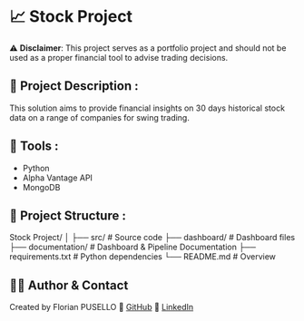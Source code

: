 # 📈 Stock Project

⚠️ **Disclaimer**: This project serves as a portfolio project and should not be used as a proper financial tool to advise trading decisions.

## 📌 Project Description :

This solution aims to provide financial insights on 30 days historical stock data on a range of companies for swing trading.

## 🧰 Tools :

- Python
- Alpha Vantage API
- MongoDB

## 📁 Project Structure :

Stock Project/
│
├── src/ # Source code
├── dashboard/ # Dashboard files
├── documentation/ # Dashboard & Pipeline Documentation
├── requirements.txt # Python dependencies
└── README.md # Overview

## 🙋‍♀️ Author & Contact

Created by Florian PUSELLO
🔗 [GitHub](https://github.com/flopusello)
🔗 [LinkedIn](https://www.linkedin.com/in/florian-pusello)